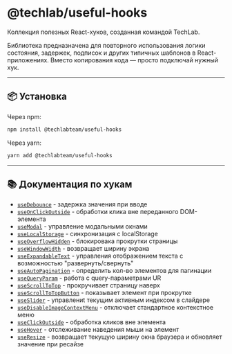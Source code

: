 # @techlab/useful-hooks

Коллекция полезных React-хуков, созданная командой TechLab.

Библиотека предназначена для повторного использования логики состояния, задержек, подписок и других типичных шаблонов в React-приложениях. Вместо копирования кода — просто подключай нужный хук.

---

## 📦 Установка

Через npm:

```bash
npm install @techlabteam/useful-hooks
```

Через yarn:
```bash
yarn add @techlabteam/useful-hooks
```

---

## 📚 Документация по хукам

- [`useDebounce`](./docs/useDebounce.md) - задержка значения при вводе
- [`useOnClickOutside`](./docs/useOnClickOutside.md) - обработки клика вне переданного DOM-элемента
- [`useModal`](./docs/useModal.md) - управление модальными окнами
- [`useLocalStorage`](./docs/useLocalStorage.md) - синхронизация с localStorage
- [`useOverflowHidden`](./docs/useOverflowHidden.md) - блокировака прокрутки страницы
- [`useWindowWidth`](./docs/useWindowWidth.md) - возвращает ширину экрана
- [`useExpandableText`](./docs/useExpandableText.md) - управления отображением текста с возможностью "развернуть/свернуть"
- [`useAutoPagination`](./docs/useAutoPagination.md) - определить кол-во элементов для пагинации
- [`useQueryParam`](./docs/useQueryParam.md) - работа с query-параметрами UR
- [`useScrollToTop`](./docs/useScrollToTop.md) - прокручивает страницу наверх
- [`useScrollToTopButton`](./docs/useScrollToTopButton.md) - показывает элемент при прокрутке
- [`useSlider`](./docs/useSlider.md) - управлениt текущим активным индексом в слайдере
- [`useDisableImageContextMenu`](./docs/useDisableImageContextMenu.md) - отключает стандартное контекстное меню
- [`useClickOutside`](./docs/useClickOutside.md) - обработка кликов вне элемента
- [`useHover`](./docs/useHover.md) - отслеживание наведения мыши на элемент
- [`useResize`](./docs/useResize.md) - возвращает текущую ширину окна браузера и обновляет значение при ресайзе